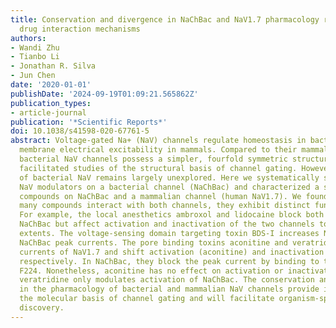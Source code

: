 ```yaml
---
title: Conservation and divergence in NaChBac and NaV1.7 pharmacology reveals novel
  drug interaction mechanisms
authors:
- Wandi Zhu
- Tianbo Li
- Jonathan R. Silva
- Jun Chen
date: '2020-01-01'
publishDate: '2024-09-19T01:09:21.565862Z'
publication_types:
- article-journal
publication: '*Scientific Reports*'
doi: 10.1038/s41598-020-67761-5
abstract: Voltage-gated Na+ (NaV) channels regulate homeostasis in bacteria and control
  membrane electrical excitability in mammals. Compared to their mammalian counterparts,
  bacterial NaV channels possess a simpler, fourfold symmetric structure and have
  facilitated studies of the structural basis of channel gating. However, the pharmacology
  of bacterial NaV remains largely unexplored. Here we systematically screened 39
  NaV modulators on a bacterial channel (NaChBac) and characterized a selection of
  compounds on NaChBac and a mammalian channel (human NaV1.7). We found that while
  many compounds interact with both channels, they exhibit distinct functional effects.
  For example, the local anesthetics ambroxol and lidocaine block both NaV1.7 and
  NaChBac but affect activation and inactivation of the two channels to different
  extents. The voltage-sensing domain targeting toxin BDS-I increases NaV1.7 but decreases
  NaChBac peak currents. The pore binding toxins aconitine and veratridine block peak
  currents of NaV1.7 and shift activation (aconitine) and inactivation (veratridine)
  respectively. In NaChBac, they block the peak current by binding to the pore residue
  F224. Nonetheless, aconitine has no effect on activation or inactivation, while
  veratridine only modulates activation of NaChBac. The conservation and divergence
  in the pharmacology of bacterial and mammalian NaV channels provide insights into
  the molecular basis of channel gating and will facilitate organism-specific drug
  discovery.
---
```

